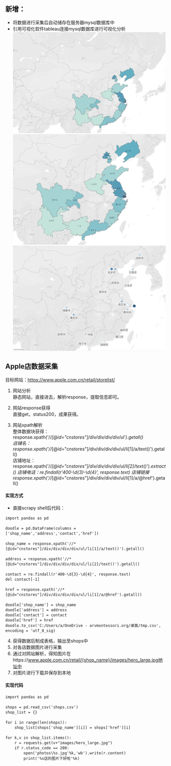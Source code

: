 
## 新增：
- 将数据进行采集后自动储存在服务器mysql数据库中
- 引用可视化软件tableau连接mysql数据库进行可视化分析
![门店区域图](https://github.com/crcleavity/Apple_Spider/blob/main/visual/pic1.jpg)
![门店区域图](https://github.com/crcleavity/Apple_Spider/blob/main/visual/pic2.jpg)
![门店分布图](https://github.com/crcleavity/Apple_Spider/blob/main/visual/pic3.jpg)


## Apple店数据采集

目标网站：https://www.apple.com.cn/retail/storelist/   

1. 网站分析  
    静态网站，直接进去，解析response，提取信息即可。

2. 网站response获得  
    直接get，status200，成果获得。  
 
3. 网站xpath解析  
    整体数据块获得：response.xpath('//*[@id="cnstores"]/div/div/div/div/ul').getall()  
    店铺名：response.xpath('//*[@id="cnstores"]/div/div/div/div/ul/li[1]/a/text()').getall()  
    店铺地址：response.xpath('//*[@id="cnstores"]/div/div/div/div/ul/li[2]/text()').extract()
    店铺电话：re.findall(r'400-\d{3}-\d{4}', response.text)
    店铺链接  response.xpath('//*[@id="cnstores"]/div/div/div/div/ul/li[1]/a/@href').getall()
#### 实现方式
- 直接scrapy shell后代码：

``` 
import pandas as pd

doodle = pd.DataFrame(columns = ['shop_name','address','contact','href'])

shop_name = response.xpath('//*[@id="cnstores"]/div/div/div/div/ul/li[1]/a/text()').getall()  

address = response.xpath('//*[@id="cnstores"]/div/div/div/div/ul/li[2]/text()').getall()

contact = re.findall(r'400-\d{3}-\d{4}', response.text)
del contact[-1]

href = response.xpath('//*[@id="cnstores"]/div/div/div/div/ul/li[1]/a/@href').getall()

doodle['shop_name'] = shop_name  
doodle['address'] = address  
doodle['contact'] = contact  
doodle['href'] = href
doodle.to_csv('C:/Users/a/OneDrive - arvmontessori.org/桌面/tmp.csv', encoding = 'utf_8_sig)
```

4. 获得数据后制成表格，输出至shops中  
5. 对各店数据图片进行采集  
6. 通过对网站解析，得知图片在https://www.apple.com.cn/retail/{shop_name}/images/hero_large.jpg地址中
7. 对图片进行下载并保存到本地

#### 实现代码

```import os
import pandas as pd

shops = pd.read_csv('shops.csv')
shop_list = {}

for i in range(len(shops)):
    shop_list[shops['shop_name'][i]] = shops['href'][i]

for k,v in shop_list.items():
    r = requests.get(v+"images/hero_large.jpg")
    if r.status_code == 200:
        open('photos\%s.jpg'%k,'wb').write(r.content)
        print('%s店的图片下好啦'%k)
```